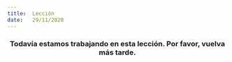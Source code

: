 ```yaml
---
title:  Lección
date:   29/11/2020
---
```


### <center>Todavía estamos trabajando en esta lección. Por favor, vuelva más tarde.</center>